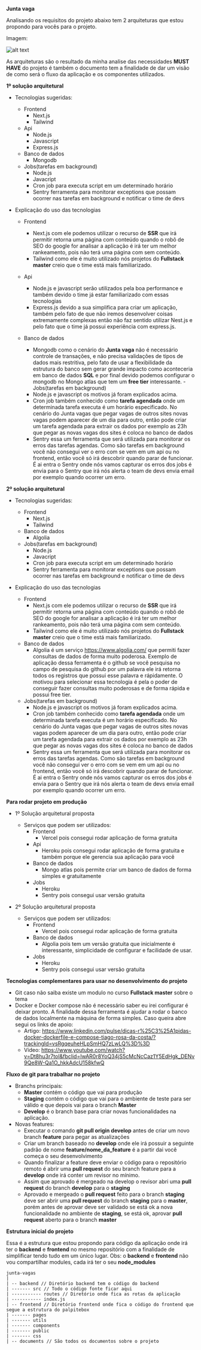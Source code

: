 
**Junta vaga**

Analisando os requisitos do projeto abaixo tem 2 arquiteturas que estou propondo para vocês para o projeto.

Imagem:

![alt text](SolutionArchitectureProposed.png "Architecture proposed")

As arquiteturas são o resultado da minha analise das necessidades **MUST HAVE** do projeto é também o documento tem a finalidade de dar um visão de como será o fluxo da aplicação e os componentes utilizados.


**1º solução arquitetural**

- Tecnologias sugeridas:
	- Frontend
		- Next.js
		- Tailwind
	- Api
		- Node.js
		- Javascript
		- Express.js
	- Banco de dados
		- Mongodb
    - Jobs(tarefas em background)
	    - Node.js
	    - Javacript
	    - Cron job para executa script em um determinado horário
	    - Sentry ferramenta para monitorar exceptions que possam ocorrer nas tarefas em background e notificar o time de devs
	
-    Explicação do uso das tecnologias
	 - Frontend
		 - Next.js com ele podemos utilizar o recurso de **SSR**  que irá permitir retorna uma página com conteúdo quando o robô de SEO do google for analisar a aplicação é irá ter um melhor rankeamento, pois não terá uma página com sem conteúdo.
		 - Tailwind como ele é muito utilizado nós projetos do **Fullstack master** creio que o time está mais familiarizado.

	 - Api
		 - Node.js e javascript serão utilizados pela boa performance e também devido o time já estar familiarizado com essas tecnologias
		 - Express.js devido a sua simplifica para criar um aplicação, também pelo fato de que não iremos desenvolver coisas extremamente complexas então não faz sentido utilizar Nest.js e pelo fato que o time já possui experiência com express.js.
     - Banco de dados
	    - Mongodb como o cenário do **Junta vaga** não é necessário controle de transações, e não precisa validações de tipos de dados mais restritiva, pelo fato de usar a flexibilidade da estrutura do banco sem gerar grande impacto como aconteceria em banco de dados **SQL**  e por final devido podemos configurar o mongodb no Mongo atlas que tem um **free tier** interessante.
	- Jobs(tarefas em background)
		- Node.js e javascript os motivos já foram explicados acima.
		- Cron job também conhecido como **tarefa agendada** onde um determinada tarefa executa é um horário especificado. No cenário do Junta vagas que pegar vagas de outros sites novas vagas podem aparecer de um dia para outro, então pode criar um tarefa agendada para extrair os dados por exemplo as 23h que pegar as novas vagas dos sites é coloca no banco de dados
		- Sentry essa um ferramenta que será utilizada para monitorar os erros das tarefas agendas. Como são tarefas em background você não consegui ver o erro com se vem em um api ou no frontend, então você só irá descobrir quando parar de funcionar. É ai entra o Sentry onde nós vamos capturar os erros dos jobs é envia para o Sentry que irá nós alerta o team de devs envia email por exemplo quando ocorrer um erro. 
	
	
	
**2º solução arquitetural**

- Tecnologias sugeridas:
	- Frontend
		- Next.js
		- Tailwind
	- Banco de dados
		- Algolia
    - Jobs(tarefas em background)
	    - Node.js
	    - Javacript
	    - Cron job para executa script em um determinado horário
	    - Sentry ferramenta para monitorar exceptions que possam ocorrer nas tarefas em background e notificar o time de devs
	
-    Explicação do uso das tecnologias
	 - Frontend
		 - Next.js com ele podemos utilizar o recurso de **SSR**  que irá permitir retorna uma página com conteúdo quando o robô de SEO do google for analisar a aplicação é irá ter um melhor rankeamento, pois não terá uma página com sem conteúdo.
		 - Tailwind como ele é muito utilizado nós projetos do **Fullstack master** creio que o time está mais familiarizado.
     - Banco de dados
	    - Algolia é um serviço https://www.algolia.com/ que permiti fazer consultas de dados de forma muito poderosa. Exemplo de aplicação dessa ferramenta é o github se você pesquisa no campo de pesquisa do github por um palavra ele irá retorna todos os registros que possui esse palavra e rápidamente. O motivou para selecionar essa tecnologia é pela o poder de conseguir fazer consultas muito poderosas e de forma rápida e possui free tier.
	 - Jobs(tarefas em background)
		- Node.js e javascript os motivos já foram explicados acima.
		- Cron job também conhecido como **tarefa agendada** onde um determinada tarefa executa é um horário especificado. No cenário do Junta vagas que pegar vagas de outros sites novas vagas podem aparecer de um dia para outro, então pode criar um tarefa agendada para extrair os dados por exemplo as 23h que pegar as novas vagas dos sites é coloca no banco de dados
		- Sentry essa um ferramenta que será utilizada para monitorar os erros das tarefas agendas. Como são tarefas em background você não consegui ver o erro com se vem em um api ou no frontend, então você só irá descobrir quando parar de funcionar. É ai entra o Sentry onde nós vamos capturar os erros dos jobs é envia para o Sentry que irá nós alerta o team de devs envia email por exemplo quando ocorrer um erro. 



**Para rodar projeto em produção**

- 1º Solução arquitetural proposta
	- Serviços que podem ser utilizados:
		- Frontend
			- Vercel pois consegui rodar aplicação de forma gratuita
		- Api
			- Heroku pois consegui rodar aplicação de forma gratuita e também porque ele gerencia sua aplicação para você
		- Banco de dados
			- Mongo atlas pois permite criar um banco de dados de forma simples e gratuitamente
		- Jobs
			- Heroku 
			-  Sentry pois consegui usar versão gratuita
			  
- 2º Solução arquitetural proposta
	 - Serviços que podem ser utilizados:
		- Frontend
			- Vercel pois consegui rodar aplicação de forma gratuita
		- Banco de dados
			- Algolia pois tem um versão gratuita que inicialmente é interessante, simplicidade de configurar e facilidade de usar.
		- Jobs
			- Heroku 
			-  Sentry pois consegui usar versão gratuita



**Tecnologias complementares para usar no desenvolvimento do projeto**
 - Git caso não saiba existe um modulo no curso **Fullstack master** sobre o tema
 - Docker e Docker compose não é necessário saber eu irei configurar é deixar pronto. A finalidade dessa ferramenta é ajudar a rodar o banco de dados localmente na máquina de forma simples. Caso queira abre segui os links de apoio:
	 - Artigo: https://www.linkedin.com/pulse/dicas-r%25C3%25A1pidas-docker-dockerfile-e-compose-tiago-rosa-da-costa/?trackingId=vsRgqeuheHLpSmHQ7zLwLQ%3D%3D
	 - Vídeo: https://www.youtube.com/watch?v=Dt8hu3r7toI&fbclid=IwAR0r8YoQ34jS5cMcNcCaz1Y5EdHgk_DENv9Qe8W-Qa1O_hkkAdcU158kfwQ


**Fluxo de git para trabalhar no projeto**
- Branchs principais:
	- **Master** contém o código que vai para produção
	- **Staging** contém o código que vai para o ambiente de teste para ser válido e que depois vai para o branch **Master**
	- **Develop** é o branch base para criar novas funcionalidades na aplicação.
- Novas features:
   - Executar o comando **git pull origin develop** antes de criar um novo branch **feature** para pegar  as atualizações
	- Criar um branch baseado no **develop** onde ele irá possuir a seguinte padrão de nome **feature/nome_da_feature** é a partir dai você começa o seu desenvolvimento
	- Quando finalizar a feature deve enviar o código para o repositório remoto é abrir uma **pull request** do seu branch feature para a **develop** onde irá conter um revisor no mínimo. 
	- Assim que aprovado é mergeado na develop o revisor abri uma **pull request** do branch **develop** para o **staging**
	- Aprovado e mergeado o **pull request** feito para o branch **staging** deve ser abrir uma **pull request** do branch **staging** para o **master**, porém antes de aprovar deve ser validado se está ok a nova funcionalidade no ambiente de **staging**, se está ok, aprovar **pull request** aberto para o branch **master**



**Estrutura inicial do projeto**

Essa é a estrutura que estou propondo para código da aplicação onde irá ter o **backend** e **frontend** no mesmo repositório com a finalidade de simplificar tendo tudo em um único lugar. Obs: o **backend** e **frontend** não vou compartilhar modules, cada irá ter o seu **node_modules**
```
junta-vagas
|
| -- backend // Diretório backend tem o código do backend
| ------- src // Todo o código fonte ficar aqui
| ----------- routes // Diretório onde fica as rotas da aplicação
| ----------- index.js	
| -- frontend // Diretório frontend onde fica o código do frontend que segue a estrutura do palpitebox
| ------- pages
| ------- utils
| ------- components
| ------- public
| ------- css
| -- documents // São todos os documentos sobre o projeto
```
